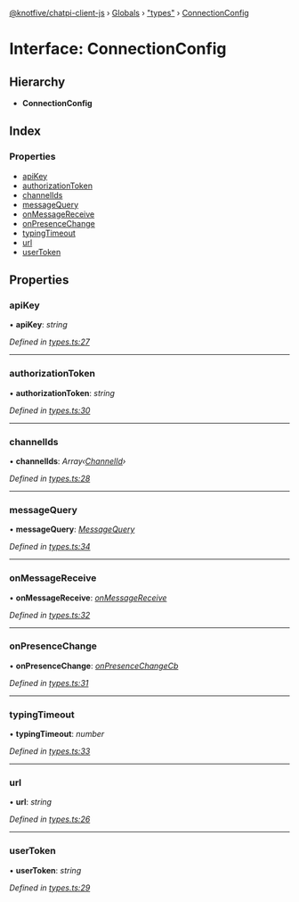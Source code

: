 [@knotfive/chatpi-client-js](../README.md) › [Globals](../globals.md) › ["types"](../modules/_types_.md) › [ConnectionConfig](_types_.connectionconfig.md)

# Interface: ConnectionConfig

## Hierarchy

* **ConnectionConfig**

## Index

### Properties

* [apiKey](_types_.connectionconfig.md#apikey)
* [authorizationToken](_types_.connectionconfig.md#authorizationtoken)
* [channelIds](_types_.connectionconfig.md#channelids)
* [messageQuery](_types_.connectionconfig.md#messagequery)
* [onMessageReceive](_types_.connectionconfig.md#onmessagereceive)
* [onPresenceChange](_types_.connectionconfig.md#onpresencechange)
* [typingTimeout](_types_.connectionconfig.md#typingtimeout)
* [url](_types_.connectionconfig.md#url)
* [userToken](_types_.connectionconfig.md#usertoken)

## Properties

###  apiKey

• **apiKey**: *string*

*Defined in [types.ts:27](https://github.com/ArcQ/chatpi/blob/5cb36a2/clients/js/chatpi-client/src/types.ts#L27)*

___

###  authorizationToken

• **authorizationToken**: *string*

*Defined in [types.ts:30](https://github.com/ArcQ/chatpi/blob/5cb36a2/clients/js/chatpi-client/src/types.ts#L30)*

___

###  channelIds

• **channelIds**: *Array‹[ChannelId](../modules/_types_.md#channelid)›*

*Defined in [types.ts:28](https://github.com/ArcQ/chatpi/blob/5cb36a2/clients/js/chatpi-client/src/types.ts#L28)*

___

###  messageQuery

• **messageQuery**: *[MessageQuery](_types_.messagequery.md)*

*Defined in [types.ts:34](https://github.com/ArcQ/chatpi/blob/5cb36a2/clients/js/chatpi-client/src/types.ts#L34)*

___

###  onMessageReceive

• **onMessageReceive**: *[onMessageReceive](_types_.onmessagereceive.md)*

*Defined in [types.ts:32](https://github.com/ArcQ/chatpi/blob/5cb36a2/clients/js/chatpi-client/src/types.ts#L32)*

___

###  onPresenceChange

• **onPresenceChange**: *[onPresenceChangeCb](_types_.onpresencechangecb.md)*

*Defined in [types.ts:31](https://github.com/ArcQ/chatpi/blob/5cb36a2/clients/js/chatpi-client/src/types.ts#L31)*

___

###  typingTimeout

• **typingTimeout**: *number*

*Defined in [types.ts:33](https://github.com/ArcQ/chatpi/blob/5cb36a2/clients/js/chatpi-client/src/types.ts#L33)*

___

###  url

• **url**: *string*

*Defined in [types.ts:26](https://github.com/ArcQ/chatpi/blob/5cb36a2/clients/js/chatpi-client/src/types.ts#L26)*

___

###  userToken

• **userToken**: *string*

*Defined in [types.ts:29](https://github.com/ArcQ/chatpi/blob/5cb36a2/clients/js/chatpi-client/src/types.ts#L29)*
